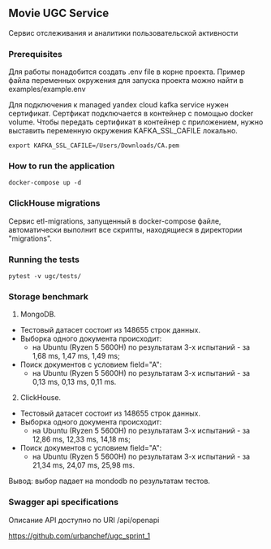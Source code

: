## Movie UGC Service

Сервис отслеживания и аналитики пользовательской активности

### Prerequisites

Для работы понадобится создать .env file в корне проекта.
Пример файла переменных окружения для запуска проекта можно найти в examples/example.env

Для подключения к managed yandex cloud kafka service нужен сертификат.
Сертфикат подключается в контейнер с помощью docker volume.
Чтобы передать сертификат в контейнер с приложением, нужно выставить переменную окружения KAFKA_SSL_CAFILE локально.

```shell
export KAFKA_SSL_CAFILE=/Users/Downloads/CA.pem
```

### How to run the application

```
docker-compose up -d
```

### ClickHouse migrations

Сервис etl-migrations, запущенный в docker-compose файле, автоматически выполнит все скрипты,
находящиеся в директории "migrations".

### Running the tests

```
pytest -v ugc/tests/
```

### Storage benchmark

1. MongoDB.
- Тестовый датасет состоит из 148655 строк данных.
- Выборка одного документа происходит:
  - на Ubuntu (Ryzen 5 5600H) по результатам 3-х испытаний - за 1,68 ms, 1,47 ms, 1,49 ms;
- Поиск документов с условием field="A":
  - на Ubuntu (Ryzen 5 5600H) по результатам 3-х испытаний - за 0,13 ms, 0,13 ms, 0,11 ms.

2. ClickHouse.
- Тестовый датасет состоит из 148655 строк данных.
- Выборка одного документа происходит:
  - на Ubuntu (Ryzen 5 5600H) по результатам 3-х испытаний - за 12,86 ms, 12,33 ms, 14,18 ms;
- Поиск документов с условием field="A":
  - на Ubuntu (Ryzen 5 5600H) по результатам 3-х испытаний - за 21,34 ms, 24,07 ms, 25,98 ms.

Вывод: выбор падает на mondodb по результатам тестов.

### Swagger api specifications

Описание API доступно по URI /api/openapi


https://github.com/urbanchef/ugc_sprint_1
